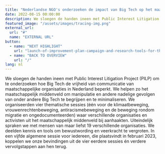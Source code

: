 ```yaml
---
title: "Nederlandse NGO's onderzoeken de impact van Big Tech op het maatschappelijk middenveld"
date: 2022-08-15 00:00:00
description: We sloegen de handen ineen met Public Interest Litigation Project (PILP) om te onderzoeken hoe Big Tech de vrijheid van communicatie van maatschappelijke organisaties in Nederland beperkt.
featured_image: "/assets/images/tracing-img.png"
external_url:
  url: "#"
  name: "EXTERNAL URL"
button:
  - name: "NEXT HIGHLIGHT"
    url: "launch-of-improvement-plan-campaign-and-research-tools-for-the-field-of-digital-rights"
  - name: "BACK TO OVERVIEW"
    url: "/"
lang: nl
---
```


We sloegen de handen ineen met Public Interest Litigation Project (PILP) om te onderzoeken hoe Big Tech de vrijheid van communicatie van maatschappelijke organisaties in Nederland beperkt. We helpen zo het maatschappelijk middenveld om manipulatie en andere nadelige gevolgen van onder andere Big Tech te begrijpen en te minimaliseren. We organiseerden vier thematische sessies (één voor de klimaatbeweging, vrouwenrechtenbeweging, antiracismebeweging en de beweging rondom migratie en ongedocumenteerden) waar verschillende organisaties en activisten uit het maatschappelijk middenveld bij aanhaakten. Uiteindelijk spraken we met mensen van maar liefst 19 verschillende organisaties. We deelden kennis en tools om bewustwording en veerkracht te vergroten. In een vijfde algemene sessie voor iedereen, die plaatsvindt in februari 2023, koppelen we onze bevindingen uit de vier eerdere sessies én verdere vervolgstappen aan hen terug.